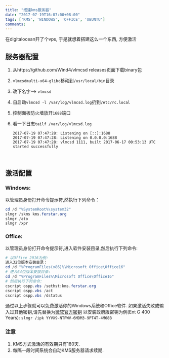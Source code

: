 ```yaml
---
title: "搭建kms服务器"
date: "2017-07-19T16:07:00+08:00"
tags: ['KMS', 'WINDOWS', 'OFFICE', 'UBUNTU']
comments: 
---
```



在digitalocean开了个vps, 于是就想着搭建这么一个东西, 方便激活

## 服务器配置

1. 从https://github.com/Wind4/vlmcsd releases页面下载binary包

2. `vlmcsdmulti-x64-glibc`移动到`/usr/local/bin`目录

3. 改下名字--> `vlmcsd`

4. 自启动`vlmcsd -l /var/log/vlmcsd.log`扔到`/etc/rc.local`

5. 控制面板防火墙放开`1688`端口

6. 看一下日志`tailf /var/log/vlmcsd.log`

   ```
   2017-07-19 07:47:28: Listening on [::]:1688
   2017-07-19 07:47:28: Listening on 0.0.0.0:1688
   2017-07-19 07:47:28: vlmcsd 1111, built 2017-06-17 00:53:13 UTC started successfully
   ```

   ​

## 激活配置

### Windows:

以管理员身份打开命令提示符,然执行下列命令：

```powershell
cd /d "%SystemRoot%\system32"
slmgr /skms kms.ferstar.org
slmgr /ato
slmgr /xpr
```

### Office:

以管理员身份打开命令提示符,进入软件安装目录,然后执行下列命令:
```powershell
# 以Office 2016为例:
进入32位版本安装目录：
cd /d "%ProgramFiles(x86)%\Microsoft Office\Office16"
# 进入64位版本安装目录:
cd /d "%ProgramFiles%\Microsoft Office\Office16"
# 然后执行下列命令:
cscript ospp.vbs /sethst:kms.ferstar.org
cscript ospp.vbs /act
cscript ospp.vbs /dstatus
```

通过以上步骤就可以免费激活你的Windows系统和Office软件.
如果激活失败或输入过其他密钥,请先替换为[微软官方密钥](https://technet.microsoft.com/en-us/library/jj612867.aspx)
以安装政府版密钥为例(Ent G 400 Years):
`slmgr /ipk YYVX9-NTFWV-6MDM3-9PT4T-4M68B` 

### 注意

1. KMS方式激活的有效期只有180天.
2. 每隔一段时间系统会自动KMS服务器请求续期.